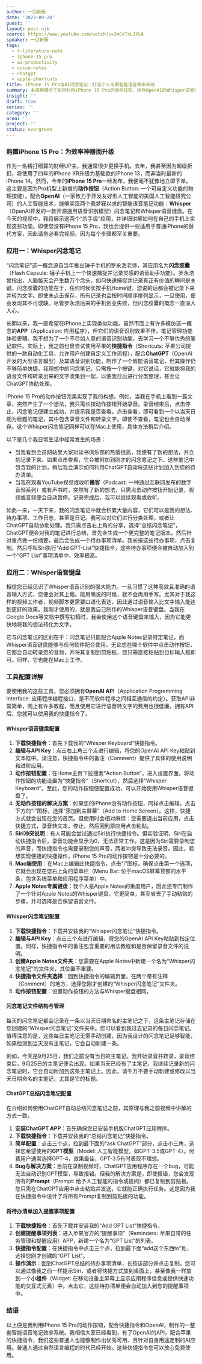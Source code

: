 ```yaml
---
author: 一口新飯
date: '2023-09-28'
guest: ''
layout: post.njk
source: https://www.youtube.com/watch?v=3mCeTxLJYLA
speaker: 一口新飯
tags:
  - t-literature-note
  - iphone-15-pro
  - ai-productivity
  - voice-notes
  - chatgpt
  - apple-shortcuts
title: iPhone 15 Pro与AI闪念笔记：打造个人专属智能语音效率系统
summary: 本视频展示了如何利用iPhone 15 Pro的动作按钮，结合OpenAI的Whisper语音识别与ChatGPT，实现高效的“闪念笔记”和“语音键盘”功能。内容涵盖了从概念、应用场景到详细的设置教程，旨在帮助用户构建定制化的AI效率工具。
insight: ''
draft: true
series: ''
category: ''
area: ''
project: ''
status: evergreen
---
```

### 购置iPhone 15 Pro：为效率神器而升级

作为一名精打细算的财经UP主，我通常很少更换手机。去年，我甚至因为超级折扣，将使用了四年的iPhone XR升级为基础款的iPhone 13，而非当时最新的iPhone 14。然而，今年的**iPhone 15 Pro**一经发布，我便毫不犹豫地立即下单。这主要是因为Pro机型上新增的**动作按钮**（Action Button: 一个可自定义功能的物理按键），配合**OpenAI**（一家致力于开发友好型人工智能的美国人工智能研究公司）的人工智能技术，能够实现两个我梦寐以求的智能语音笔记功能：**Whisper**（OpenAI开发的一款开源通用语音识别模型）闪念笔记和Whisper语音键盘。在今天的视频中，我将展示这两个“杀手级”应用，并详细讲解如何在自己的手机上实现这些功能。即使您没有iPhone 15 Pro，我也会提供一些适用于普通iPhone的替代方案，因此请务必看完视频，因为每个步骤都至关重要。

### 应用一：Whisper闪念笔记

“闪念笔记”这一概念源自当年推出锤子手机的罗永浩老师，其应用名为**闪念胶囊**（Flash Capsule: 锤子手机上一个快速捕捉并记录灵感的语音助手功能）。罗永浩曾指出，人脑每天会产生数万个念头，如何快速捕捉并记录真正有价值的瞬间是关键。闪念胶囊的功能在于，任何时候长按手机Home键，您说的话都会被记录下来并转为文字。即使未点击保存，所有记录也会按时间顺序排列显示，一旦使用，便会发现其不可或缺。尽管罗永浩后来的手机创业失败，但闪念胶囊的概念一直深入人心。

长期以来，我一直希望在iPhone上实现类似功能。虽然市面上有许多模仿这一概念的**APP**（Application: 应用程序），但它们的语音识别效果不佳，笔记管理功能体验更糟。我不想为了一个不尽如人意的语音识别功能，去学习一个不够优秀的笔记软件。实际上，我之前也曾尝试使用苹果的**快捷指令**（Shortcuts: 苹果公司提供的一款自动化工具，允许用户创建自定义工作流程），配合**ChatGPT**（OpenAI开发的大型语言模型）及其语音识别功能，制作了一个智能语音笔记，但其操作仍不够简单快捷。我理想中的闪念笔记，只需按一个按键，对它说话，它就能将我的语音文件和转录出来的文字收集到一起，以便我日后进行分类整理，甚至让ChatGPT协助处理。

iPhone 15 Pro的动作按钮完美实现了我的构想。例如，当我在手机上看到一篇文章，突然产生了一个想法，我只需长按动作按钮开始录音。录音结束后，点击停止，闪念笔记便建立成功，并提示我是否查看。点击查看，即可看到一个以当天日期为标题的笔记，其中包含录音文件和转录文字。即使不查看，笔记也会自动保存。这个Whisper闪念笔记同样可以在Mac上使用，具体方法稍后介绍。

以下是几个我日常生活中经常发生的场景：
*   当我看到会员网站里大家对读书俱乐部的热情很高，我便有了新的想法，并立刻记录下来。如果点击查看，它会被附加到刚才的闪念笔记之下。这些笔记中包含我的计划，稍后我会演示如何利用ChatGPT自动将这些计划加入到您的待办清单。
*   当我在观看YouTube视频或收听**播客**（Podcast: 一种通过互联网发布的数字音频系列）或有声书时，突然有了新的想法，只需点击动作按钮开始记录，视频或音频便会自动暂停。记录完成后，我可以继续观看或收听。

如此一来，一天下来，我的闪念笔记中就会积累大量内容，它们可以是我的想法、待办事项、工作日志，甚至是日记。我可以对它们进行分类处理，或者让ChatGPT自动协助处理。我只需点击右上角的分享，选择“总结闪念笔记”，ChatGPT便会对我的笔记进行总结，首先会生成一个更完整的笔记版本，然后针对重点做一份摘要，最后会生成一个待办事项清单。我长按这些待办事项，点击复制，然后呼叫Siri执行“Add GPT-List”快捷指令，这些待办事项便会被自动加入到一个“GPT List”事项清单中，效率极高。

### 应用二：Whisper语音键盘

相信您已经见识了Whisper语音识别的强大能力。一旦习惯了这种高效且准确的语音输入方式，您便会对其上瘾。能用嘴说的时候，就不会再用手写。尤其对于我这样的视频工作者，视频脚本更需要口语化表达，因此通过语音输入比文字输入能达到更好的效果。我刚才使用的，就是我自己制作的Whisper语音键盘。当我在Google Docs等文档中撰写初稿时，我会使用这个语音键盘来输入，因为它能更快地将我的想法转化为文字。

它与闪念笔记的区别在于：闪念笔记只能配合Apple Notes记录特定笔记，而Whisper语音键盘能够与任何软件配合使用。无论您在哪个软件中点击动作按钮，它都会自动转录您的音频，并将其复制到剪贴板，您只需直接粘贴到目标输入框即可。同样，它也能在Mac上工作。

### 工具配置详解

要使用我的这些工具，您必须拥有**OpenAI API**（Application Programming Interface: 应用程序编程接口，是不同软件程序之间相互通信的约定）。获取API非常简单，网上有许多教程，而且使用它进行语音转文字的费用也很低廉。拥有API后，您就可以使用我的快捷指令了。

#### Whisper语音键盘配置

1.  **下载快捷指令**：首先下载我的“Whisper Keyboard”快捷指令。
2.  **编辑与API Key**：点击右上角三个点进行编辑，将您的OpenAI API Key粘贴到文本框中。请注意，快捷指令中的备注（Comment）提供了具体的使用说明和进阶应用。
3.  **动作按钮配置**：在Home主页下拉搜索“Action Button”，进入设置界面。将动作按钮的功能设置为“快捷指令”（Shortcut），然后选择“Whisper Keyboard”。至此，您的动作按钮便配置成功，可以开始使用Whisper语音键盘了。
4.  **无动作按钮的解决方案**：如果您的iPhone没有动作按钮，同样点击编辑，点击下方的“i”图标，选择“添加到主屏幕”（Add to Home Screen）。这样，快捷方式就会出现在您的首页。但使用时会相对麻烦：您需要退出当前应用，点击快捷方式，录音转文本，停止，然后回到原应用点击粘贴。
5.  **Siri冲突说明**：有人可能会尝试通过Siri执行快捷指令。但实验证明，Siri在启动快捷指令后，录音功能会显示为0，无法正常工作。这是因为Siri需要录制您的声音，而快捷指令也需要录制您的声音，两者冲突导致无法录音。因此，若想实现便捷的快捷操作，iPhone 15 Pro的动作按钮是十分必要的。
6.  **Mac端使用**：在Mac上编辑此快捷指令，点击“i”图标，确保点击第一个选项，它就会出现在您右上角的菜单栏（Menu Bar: 位于macOS屏幕顶部的水平条，包含系统菜单和应用程序菜单）中。
7.  **Apple Notes专属键盘**：我个人是Apple Notes的重度用户，因此还专门制作了一个针对Apple Notes的Whisper键盘。它更简单，甚至省去了手动粘贴的步骤，并可选择是否保留语音文件。

#### Whisper闪念笔记配置

1.  **下载快捷指令**：下载并安装我的“Whisper闪念笔记”快捷指令。
2.  **编辑与API Key**：点击三个点进行编辑，将您的OpenAI API Key粘贴到指定位置。同样，快捷指令中的备注包含重要的用法教程和是否保留录音文件的说明。
3.  **创建Apple Notes文件夹**：您需要在Apple Notes中新建一个名为“Whisper闪念笔记”的文件夹，其位置不重要。
4.  **快捷指令文件夹选择**：回到快捷指令的编辑页面，在两个带有注释（Comment）的地方，选择您刚才创建的“Whisper闪念笔记”文件夹。
5.  **动作按钮配置**：设置动作按钮的方法与Whisper键盘相同。

#### 闪念笔记文件结构与管理

每天的闪念笔记都会记录在一条以当天日期命名的主笔记之下，这条主笔记存储在您创建的“Whisper闪念笔记”文件夹中。您可以看到我过去记录的每日闪念笔记。值得注意的是，这些每日主笔记无需手动创建，因为我设计的闪念笔记足够智能，如果检测到当天没有主笔记，它会自动新建一条。

例如，今天是9月25日，我们之前没有当日的主笔记。我开始录音并转录，录音结束后，9月25日的主笔记便会出现。如果当天已经有了主笔记，我继续记录新的闪念笔记时，它会自动附加到这条主笔记上。因此，请千万不要手动新建或修改以当天日期命名的主笔记，尤其是它的标题。

#### ChatGPT总结闪念笔记配置

在介绍如何使用ChatGPT自动总结闪念笔记之前，其原理与我之前视频中讲解的方式一致。

1.  **安装ChatGPT APP**：首先确保您已安装手机版ChatGPT应用程序。
2.  **下载快捷指令**：下载并安装我的“总结闪念笔记”快捷指令。
3.  **简单配置**：点击三个点，拉到最下面的“ask ChatGPT”部分，点击小三角，选择您希望使用的**GPT模型**（Model: 人工智能模型，如GPT-3.5或GPT-4）。付费用户通常选择GPT-4，效果最佳，GPT-3.5有时表现不理想。
4.  **Bug与解决方案**：目前在录制视频时，ChatGPT应用程序存在一个bug，可能无法自动识别GPT模型，导致报错。但我的解决方案是，即使报错，您会发现所有的**Prompt**（Prompt: 给予人工智能的指令或提问）都已复制到剪贴板。您只需在ChatGPT应用中点击粘贴并发送，它就能正确执行任务。这是因为我在快捷指令中设计了将所有Prompt复制到剪贴板的功能。

#### 将待办清单加入提醒事项配置

1.  **下载快捷指令**：首先下载并安装我的“Add GPT List”快捷指令。
2.  **创建提醒事项列表**：进入苹果官方的“提醒事项”（Reminders: 苹果自带的任务管理和提醒应用）APP，新建一个名为“GPT List”的列表。
3.  **快捷指令配置**：在快捷指令中点击三个点，拉到最下面“add这个东西to”处，选择您刚才创建的“GPT List”。
4.  **操作演示**：回到ChatGPT总结的待办事项清单，长按该部分并点击复制。您可以通过像我之前一样提示Siri，或者将快捷方式放到桌面上，甚至像我一样放到一个**小组件**（Widget: 在移动设备主屏幕上显示应用程序信息或提供快速功能的交互式元素）中。点击它，这些待办清单便会自动加入到您的提醒事项中。

### 结语

以上便是我利用iPhone 15 Pro的动作按钮，配合快捷指令和OpenAI，制作的一整套智能语音笔记效率系统。我相信大家已经看到，有了OpenAI的API，配合苹果的快捷指令，我们这些普通人也能够制作出优秀可用、且针对自身用途定制的AI应用。普通人通过自然语言编程的时代已经开始。这些快捷指令您可以放心免费使用。